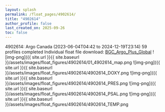 ```yaml
---
layout: splash
permalink: /float_pages/4902614/
title: "4902614"
author_profile: false
last_created_on: 2025-09-26
toc: false
---
```

 
4902614: Argo Canada (2023-06-04T04:42 to 2024-12-19T23:14)
59 profiles completed
Individual float file download: [BGC_Argo_Plus_Global](https://ftp.soest.hawaii.edu/bgc_argo_plus/Individual_Floats/outliers_removed/4902614_Sprof_processed.nc)
![img-png]({{ site.url }}{{ site.baseurl }}/assets/images/float_figures/4902614/01_4902614_map.png
![img-png]({{ site.url }}{{ site.baseurl }}/assets/images/float_figures/4902614/4902614_DOXY.png
![img-png]({{ site.url }}{{ site.baseurl }}/assets/images/float_figures/4902614/4902614_PRES.png
![img-png]({{ site.url }}{{ site.baseurl }}/assets/images/float_figures/4902614/4902614_PSAL.png
![img-png]({{ site.url }}{{ site.baseurl }}/assets/images/float_figures/4902614/4902614_TEMP.png
